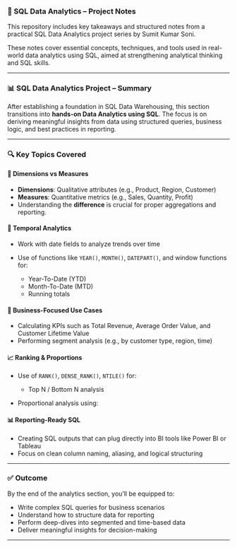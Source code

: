### 📝 SQL Data Analytics – Project Notes

This repository includes key takeaways and structured notes from a practical SQL Data Analytics project series by Sumit Kumar Soni.

These notes cover essential concepts, techniques, and tools used in real-world data analytics using SQL, aimed at strengthening analytical thinking and SQL skills.

---

### 📊 SQL Data Analytics Project – Summary

After establishing a foundation in SQL Data Warehousing, this section transitions into **hands-on Data Analytics using SQL**. The focus is on deriving meaningful insights from data using structured queries, business logic, and best practices in reporting.

---

### 🔍 Key Topics Covered

#### 📐 Dimensions vs Measures

* **Dimensions**: Qualitative attributes (e.g., Product, Region, Customer)
* **Measures**: Quantitative metrics (e.g., Sales, Quantity, Profit)
* Understanding the **difference** is crucial for proper aggregations and reporting.

#### 📅 Temporal Analytics

* Work with date fields to analyze trends over time
* Use of functions like `YEAR()`, `MONTH()`, `DATEPART()`, and window functions for:

  * Year-To-Date (YTD)
  * Month-To-Date (MTD)
  * Running totals

#### 📌 Business-Focused Use Cases

* Calculating KPIs such as Total Revenue, Average Order Value, and Customer Lifetime Value
* Performing segment analysis (e.g., by customer type, region, time)

#### 📈 Ranking & Proportions

* Use of `RANK()`, `DENSE_RANK()`, `NTILE()` for:

  * Top N / Bottom N analysis
* Proportional analysis using:

#### 📊 Reporting-Ready SQL

* Creating SQL outputs that can plug directly into BI tools like Power BI or Tableau
* Focus on clean column naming, aliasing, and logical structuring

---

### ✅ Outcome

By the end of the analytics section, you’ll be equipped to:

* Write complex SQL queries for business scenarios
* Understand how to structure data for reporting
* Perform deep-dives into segmented and time-based data
* Deliver meaningful insights for decision-making

---

